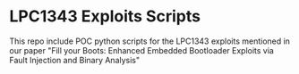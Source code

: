 # LPC1343 Exploits Scripts
This repo include POC python scripts for the LPC1343 exploits mentioned in our paper "Fill your Boots: Enhanced Embedded Bootloader Exploits via Fault Injection and Binary Analysis"
